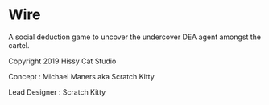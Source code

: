 # Wire
A social deduction game to uncover the undercover DEA agent amongst the cartel.

Copyright 2019 Hissy Cat Studio

Concept : Michael Maners aka Scratch Kitty

Lead Designer : Scratch Kitty
